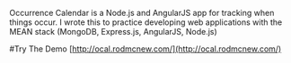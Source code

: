 Occurrence Calendar is a Node.js and AngularJS app for tracking when things occur. I wrote this to practice developing web applications with the MEAN stack (MongoDB, Express.js, AngularJS, Node.js)

#Try The Demo
[http://ocal.rodmcnew.com/](http://ocal.rodmcnew.com/)
